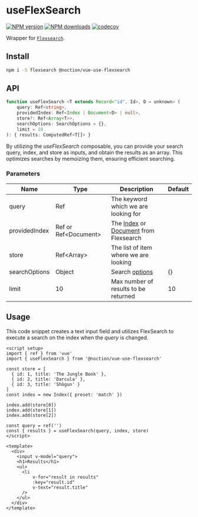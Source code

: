 # useFlexSearch

[![NPM version](https://img.shields.io/npm/v/@noction/vue-use-flexsearch.svg?style=flat)](https://npmjs.com/package/@noction/vue-use-flexsearch)
[![NPM downloads](https://img.shields.io/npm/dm/@noction/vue-use-flexsearch.svg?style=flat)](https://npmjs.com/package/@noction/vue-use-flexsearch)
[![codecov](https://codecov.io/gh/Noction/vue-use-flexsearch/branch/main/graph/badge.svg?token=C5NGW1BC2N)](https://codecov.io/gh/Noction/vue-use-flexsearch)

Wrapper for [`Flexsearch`](https://github.com/nextapps-de/flexsearch).

## Install 

```bash
npm i -S flexsearch @noction/vue-use-flexsearch
```

## API

```ts
function useFlexSearch <T extends Record<"id", Id>, D = unknown> (
    query: Ref<string>,
    providedIndex: Ref<Index | Document<D> | null>,
    store?: Ref<Array<T>>,
    searchOptions: SearchOptions = {},
    limit = 10
): { results: ComputedRef<T[]> }
```

By utilizing the _useFlexSearch_ composable, you can provide your search query, index, and store as inputs, and obtain the results as an array. This optimizes searches by memoizing them, ensuring efficient searching.

### Parameters

| Name          | Type                             | Description                                                                                                                                            | Default |
|---------------|----------------------------------|--------------------------------------------------------------------------------------------------------------------------------------------------------|---------|
| query         | Ref<string>                      | The keyword which we are looking for                                                                                                                   |         |
| providedIndex | Ref<Index> or Ref<Document<any>> | The [Index](https://github.com/nextapps-de/flexsearch#index.add) or [Document](https://github.com/nextapps-de/flexsearch#document.add) from Flexsearch |         |
| store         | Ref<Array<T>>                    | The list of item where we are looking                                                                                                                  |         |
| searchOptions | Object                           | Search [options](https://github.com/nextapps-de/flexsearch#search-options)                                                                             | {}      |
| limit         | 10                               | Max number of results to be returned                                                                                                                   | 10      |


## Usage

This code snippet creates a text input field and utilizes FlexSearch to execute a search on the index when the _query_ is changed.

```vue
<script setup>
import { ref } from 'vue'
import { useFlexSearch } from '@noction/vue-use-flexsearch'
    
const store = [
  { id: 1, title: 'The Jungle Book' },
  { id: 2, title: 'Darcula' },
  { id: 3, title: 'Shōgun' }
]
const index = new Index({ preset: 'match' })

index.add(store[0])
index.add(store[1])
index.add(store[2])

const query = ref('')
const { results } = useFlexSearch(query, index, store)
</script>

<template>
  <div>
    <input v-model="query">
    <h1>Results</h1>
    <ul>
      <li
          v-for="result in results"
          :key="result.id"
          v-text="result.title"
      />
    </ul>
  </div>
</template>
```
